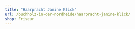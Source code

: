 ```yaml
---
title: "Haarpracht Janine Klick"
url: /buchholz-in-der-nordheide/haarpracht-janine-klick/
shop: Friseur
---
```

